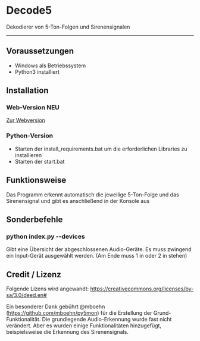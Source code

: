 # Decode5
Dekodierer von 5-Ton-Folgen und Sirenensignalen

---
## Voraussetzungen
- Windows als Betriebssystem
- Python3 installiert

## Installation
### Web-Version NEU
[Zur Webversion](https://jupiter79.github.io/Decode5/web/)

### Python-Version
- Starten der install_requirements.bat um die erforderlichen Libraries zu installieren
- Starten der start.bat

## Funktionsweise
Das Programm erkennt automatisch die jeweilige 5-Ton-Folge und das Sirenensignal und gibt es anschließend in der Konsole aus

## Sonderbefehle
### python index.py --devices
Gibt eine Übersicht der abgeschlossenen Audio-Geräte.
Es muss zwingend ein Input-Gerät ausgewählt werden. (Am Ende muss 1 in oder 2 in stehen)

## Credit / Lizenz
Folgende Lizens wird angewandt: https://creativecommons.org/licenses/by-sa/3.0/deed.en#

Ein besonderer Dank gebührt @mboehn (https://github.com/mboehn/py5mon) für die Erstellung der Grund-Funktionalität.
Die grundlegende Audio-Erkennung wurde fast nicht verändert.
Aber es wurden einige Funktionalitäten hinzugefügt, beispielsweise die Erkennung des Sirenensignals.
